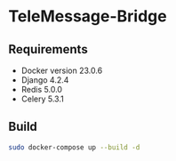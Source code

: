 # TeleMessage-Bridge

## Requirements

* Docker version 23.0.6
* Django 4.2.4
* Redis 5.0.0
* Celery 5.3.1

## Build

```bash
sudo docker-compose up --build -d
```
